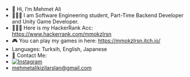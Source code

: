 - 👋 Hi, I’m Mehmet Ali
- 👨🏽‍💻 I am Software Engineering student, Part-Time Backend Developer and Unity Game Developer.
- 👨🏽‍💻 Here is my HackerRank Acc: https://www.hackerrank.com/mmokzlrsn 
- 🎮 You can play my games in here: https://mmokzlrsn.itch.io/ 
- Languages: Turksih, English, Japanese
- 📧 Contact Me:
- [![Instagram]()](https://www.instagram.com/mmokzlrsn/)
- mehmetalikizilarslan@gmail.com
